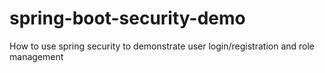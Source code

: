 # spring-boot-security-demo
How to use spring security to demonstrate user login/registration and role management
